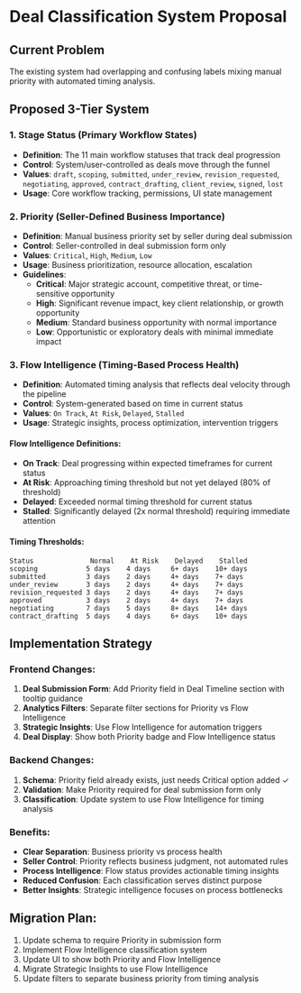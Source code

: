 # Deal Classification System Proposal

## Current Problem
The existing system had overlapping and confusing labels mixing manual priority with automated timing analysis.

## Proposed 3-Tier System

### 1. **Stage Status** (Primary Workflow States)
- **Definition**: The 11 main workflow statuses that track deal progression
- **Control**: System/user-controlled as deals move through the funnel
- **Values**: `draft`, `scoping`, `submitted`, `under_review`, `revision_requested`, `negotiating`, `approved`, `contract_drafting`, `client_review`, `signed`, `lost`
- **Usage**: Core workflow tracking, permissions, UI state management

### 2. **Priority** (Seller-Defined Business Importance)
- **Definition**: Manual business priority set by seller during deal submission
- **Control**: Seller-controlled in deal submission form only
- **Values**: `Critical`, `High`, `Medium`, `Low`
- **Usage**: Business prioritization, resource allocation, escalation
- **Guidelines**:
  - **Critical**: Major strategic account, competitive threat, or time-sensitive opportunity
  - **High**: Significant revenue impact, key client relationship, or growth opportunity  
  - **Medium**: Standard business opportunity with normal importance
  - **Low**: Opportunistic or exploratory deals with minimal immediate impact

### 3. **Flow Intelligence** (Timing-Based Process Health)
- **Definition**: Automated timing analysis that reflects deal velocity through the pipeline
- **Control**: System-generated based on time in current status
- **Values**: `On Track`, `At Risk`, `Delayed`, `Stalled`
- **Usage**: Strategic insights, process optimization, intervention triggers

#### Flow Intelligence Definitions:
- **On Track**: Deal progressing within expected timeframes for current status
- **At Risk**: Approaching timing threshold but not yet delayed (80% of threshold)
- **Delayed**: Exceeded normal timing threshold for current status
- **Stalled**: Significantly delayed (2x normal threshold) requiring immediate attention

#### Timing Thresholds:
```
Status              Normal    At Risk    Delayed    Stalled
scoping            5 days    4 days     6+ days    10+ days
submitted          3 days    2 days     4+ days    7+ days  
under_review       3 days    2 days     4+ days    7+ days
revision_requested 3 days    2 days     4+ days    7+ days
approved           3 days    2 days     4+ days    7+ days
negotiating        7 days    5 days     8+ days    14+ days
contract_drafting  5 days    4 days     6+ days    10+ days
```

## Implementation Strategy

### Frontend Changes:
1. **Deal Submission Form**: Add Priority field in Deal Timeline section with tooltip guidance
2. **Analytics Filters**: Separate filter sections for Priority vs Flow Intelligence
3. **Strategic Insights**: Use Flow Intelligence for automation triggers
4. **Deal Display**: Show both Priority badge and Flow Intelligence status

### Backend Changes:
1. **Schema**: Priority field already exists, just needs Critical option added ✓
2. **Validation**: Make Priority required for deal submission form only
3. **Classification**: Update system to use Flow Intelligence for timing analysis

### Benefits:
- **Clear Separation**: Business priority vs process health
- **Seller Control**: Priority reflects business judgment, not automated rules
- **Process Intelligence**: Flow status provides actionable timing insights
- **Reduced Confusion**: Each classification serves distinct purpose
- **Better Insights**: Strategic intelligence focuses on process bottlenecks

## Migration Plan:
1. Update schema to require Priority in submission form
2. Implement Flow Intelligence classification system
3. Update UI to show both Priority and Flow Intelligence
4. Migrate Strategic Insights to use Flow Intelligence
5. Update filters to separate business priority from timing analysis